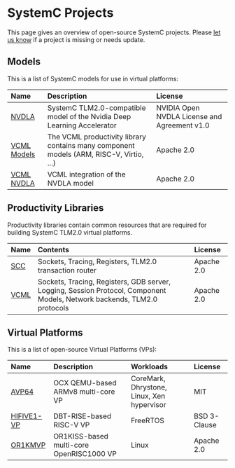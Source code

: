 # SystemC Projects

This page gives an overview of open-source SystemC projects.
Please [let us know][1] if a project is missing or needs update.

## Models

This is a list of SystemC models for use in virtual platforms:

| Name             | Description                                                                             | License                                      |
| :--------------- | :-------------------------------------------------------------------------------------- | :------------------------------------------- |
| [NVDLA][2]       | SystemC TLM2.0-compatible model of the Nvidia Deep Learning Accelerator                 | NVIDIA Open NVDLA License and Agreement v1.0 |
| [VCML Models][3] | The VCML productivity library contains many component models (ARM, RISC-V, Virtio, ...) | Apache 2.0                                   |
| [VCML NVDLA][4]  | VCML integration of the NVDLA model                                                     | Apache 2.0                                   |

## Productivity Libraries

Productivity libraries contain common resources that are required for building SystemC TLM2.0 virtual platforms.

| Name       | Contents                                                                                                                 | License    |
| :--------- | :----------------------------------------------------------------------------------------------------------------------- | :--------- |
| [SCC][5]   | Sockets, Tracing, Registers, TLM2.0 transaction router                                                                   | Apache 2.0 |
| [VCML][6]  | Sockets, Tracing, Registers, GDB server, Logging, Session Protocol, Component Models, Network backends, TLM2.0 protocols | Apache 2.0 |

## Virtual Platforms

This is a list of open-source Virtual Platforms (VPs):

| Name            | Description                              | Workloads                                  | License      |
| :-------------- | :--------------------------------------- | :----------------------------------------- | :----------- |
| [AVP64][7]      | OCX QEMU-based ARMv8 multi-core VP       | CoreMark, Dhrystone, Linux, Xen hypervisor | MIT          |
| [HIFIVE1-VP][8] | DBT-RISE-based RISC-V VP                 | FreeRTOS                                   | BSD 3-Clause |
| [OR1KMVP][9]    | OR1KISS-based multi-core OpenRISC1000 VP | Linux                                      | Apache 2.0   |

[1]: https://github.com/accellera-official/systemc.org/issues
[2]: https://github.com/nvdla/hw/tree/nvdlav1/cmod
[3]: https://github.com/janweinstock/vcml/tree/master/src/vcml/models
[4]: https://github.com/aut0/vcml-nvdla
[5]: https://git.minres.com/SystemC/SystemC-Components
[6]: https://github.com/janweinstock/vcml
[7]: https://github.com/aut0/avp64
[8]: https://git.minres.com/VP/HIFIVE1-VP
[9]: https://github.com/janweinstock/or1kmvp
